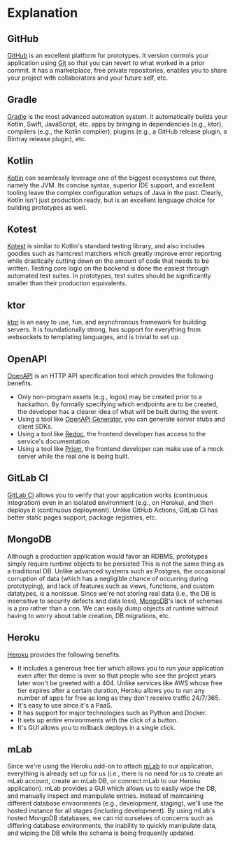 # Explanation

## GitHub

[GitHub](https://github.com/) is an excellent platform for prototypes. It version controls your application using [Git](https://git-scm.com/) so that you can revert to what worked in a prior commit. It has a marketplace, free private repositories, enables you to share your project with collaborators and your future self, etc. 

## Gradle

[Gradle](https://gradle.org/) is the most advanced automation system. It automatically builds your Kotlin, Swift, JavaScript, etc. apps by bringing in dependencies (e.g., ktor), compilers (e.g., the Kotlin compiler), plugins (e.g., a GitHub release plugin, a Bintray release plugin), etc.

## Kotlin

[Kotlin](https://kotlinlang.org/) can seamlessly leverage one of the biggest ecosystems out there, namely the JVM. Its concise syntax, superior IDE support, and excellent tooling leave the complex configuration setups of Java in the past. Clearly, Kotlin isn't just production ready, but is an excellent language choice for building prototypes as well.

## Kotest

[Kotest](https://github.com/kotest/kotest) is similar to Kotlin's standard testing library, and also includes goodies such as hamcrest matchers which greatly improve error reporting while drastically cutting down on the amount of code that needs to be written. Testing core logic on the backend is done the easiest through automated test suites. In prototypes, test suites should be significantly smaller than their production equivalents.

## ktor

[ktor](http://ktor.io/) is an easy to use, fun, and asynchronous framework for building servers. It is foundationally strong, has support for everything from websockets to templating languages, and is trivial to set up.

## OpenAPI

[OpenAPI](https://www.openapis.org/) is an HTTP API specification tool which provides the following benefits.
- Only non-program assets (e.g., logos) may be created prior to a hackathon. By formally specifying which endpoints are to be created, the developer has a clearer idea of what will be built during the event.
- Using a tool like [OpenAPI Generator](https://openapi-generator.tech/), you can generate server stubs and client SDKs.
- Using a tool like [Redoc](https://github.com/Redocly/redoc), the frontend developer has access to the service's documentation.
- Using a tool like [Prism](https://github.com/stoplightio/prism), the frontend developer can make use of a mock server while the real one is being built.

## GitLab CI

[GitLab CI](https://docs.gitlab.com/ee/ci/) allows you to verify that your application works (continuous integration) even in an isolated environment (e.g., on Heroku), and then deploys it (continuous deployment). Unlike GitHub Actions, GitLab CI has better static pages support, package registries, etc.

## MongoDB

Although a production application would favor an RDBMS, prototypes simply require runtime objects to be persisted This is not the same thing as a traditional DB. Unlike advanced systems such as Postgres, the occasional corruption of data (which has a negligible chance of occurring during prototyping), and lack of features such as views, functions, and custom datatypes, is a nonissue. Since we're not storing real data (i.e., the DB is insensitive to security defects and data loss), [MongoDB](https://www.mongodb.com/)'s lack of schemas is a pro rather than a con. We can easily dump objects at runtime without having to worry about table creation, DB migrations, etc.

## Heroku

[Heroku](https://www.heroku.com/) provides the following benefits.
 - It includes a generous free tier which allows you to run your application even after the demo is over so that people who see the project years later won't be greeted with a 404. Unlike services like AWS whose free tier expires after a certain duration, Heroku allows you to run any number of apps for free as long as they don't receive traffic 24/7/365.
 - It's easy to use since it's a PaaS.
 - It has support for major technologies such as Python and Docker.
 - It sets up entire environments with the click of a button.
 - It's GUI allows you to rollback deploys in a single click.

## mLab

Since we're using the Heroku add-on to attach [mLab](https://mlab.com/) to our application, everything is already set up for us (i.e., there is no need for us to create an mLab account, create an mLab DB, or connect mLab to our Heroku application). mLab provides a GUI which allows us to easily wipe the DB, and manually inspect and manipulate entries. Instead of maintaining different database environments (e.g., development, staging), we'll use the hosted instance for all stages (including development). By using mLab's hosted MongoDB databases, we can rid ourselves of concerns such as differing database environments, the inability to quickly manipulate data, and wiping the DB while the schema is being frequently updated.